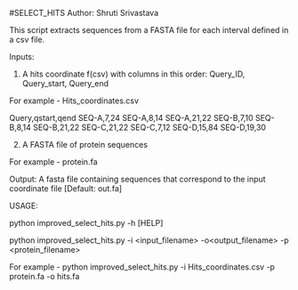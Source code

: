 #SELECT_HITS
Author: Shruti Srivastava

This script extracts sequences from a FASTA file 
for each interval defined in a csv file.

Inputs: 
1) A hits coordinate f(csv) with columns in this order:
Query_ID, Query_start, Query_end

For example - Hits_coordinates.csv

Query,qstart,qend
SEQ-A,7,24
SEQ-A,8,14
SEQ-A,21,22
SEQ-B,7,10
SEQ-B,8,14
SEQ-B,21,22
SEQ-C,21,22
SEQ-C,7,12
SEQ-D,15,84
SEQ-D,19,30

2) A FASTA file of protein sequences

For example - protein.fa

Output: A fasta file containing sequences that 
correspond to the input coordinate file
[Default: out.fa]

USAGE: 

python improved_select_hits.py -h [HELP]

python improved_select_hits.py -i <input_filename> -o<output_filename> -p <protein_filename>

For example - 
python improved_select_hits.py -i Hits_coordinates.csv -p protein.fa -o hits.fa
